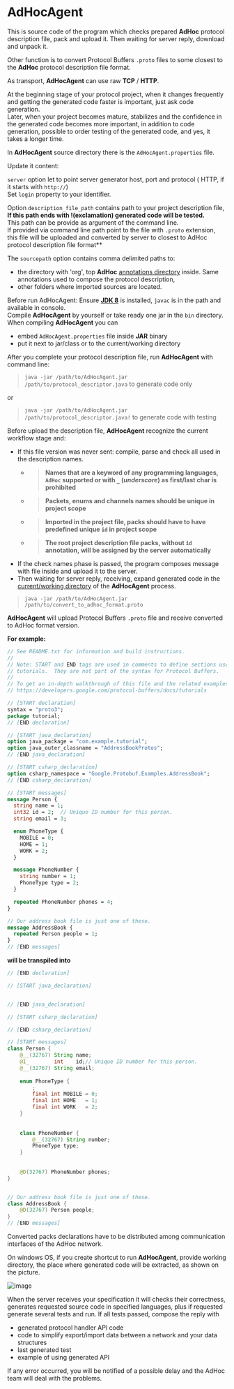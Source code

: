 # AdHocAgent
This is source code of the program which checks prepared **AdHoc** protocol description file, pack and upload it. 
Then waiting for server reply, download and unpack it.

Other function is to convert Protocol Buffers `.proto` files to some closest to the **AdHoc** protocol description file format.

As transport, **AdHocAgent** can use raw **TCP** / **HTTP**.  

At the beginning stage of your protocol project, when it changes frequently and getting the generated code faster is important, just ask code generation.  
Later, when your project becomes mature, stabilizes and the confidence in the generated code becomes more important, in addition to code generation, 
possible to order testing of the generated code, and yes, it takes a longer time.

In **AdHocAgent** source directory there is the `AdHocAgent.properties` file.

Update it content: 

`server` option let to point server generator host, port and protocol ( HTTP, if it starts with `http://`)   
Set `login` property to your identifier.  

Option `description_file_path` contains path to your project description file, **If this path ends with !(exclamation) generated code will be tested.**  
This path can be provide as argument of the command line.   
If provided via command line path point to the file with `.proto` extension, this file will be uploaded and converted by server to closest to AdHoc protocol description file format**

The `sourcepath`  option contains comma delimited paths to: 
 * the directory with 'org', top **AdHoc** [annotations directory](https://github.com/cheblin/AdHoc) inside. Same annotations used to compose the protocol description, 
 * other folders where imported sources are located.

Before run AdHocAgent:
Ensure [**JDK 8**](https://www.oracle.com/technetwork/java/javase/downloads/index.html) is installed, `javac` is in the path and available in console.   
Compile **AdHocAgent** by yourself or take ready one jar in the `bin` directory.  
When compiling **AdHocAgent** you can 
 - embed `AdHocAgent.properties` file inside **JAR** binary
 - put it next to jar/class or to the current/working directory
 
After you complete your protocol description file, run **AdHocAgent** with command line:
 > `java -jar /path/to/AdHocAgent.jar /path/to/protocol_descriptor.java` to generate code only

or
 > `java -jar /path/to/AdHocAgent.jar /path/to/protocol_descriptor.java!` to generate code with testing 


Before upload the description file, **AdHocAgent** recognize the current workflow stage and:  
* If this file version was never sent: compile, parse and check all used in the description names. 
  * >**Names that are a keyword of any programming languages, `AdHoc` supported or with `_` (_underscore_) as first/last char is prohibited**
  * >**Packets, enums and channels names should be unique in project scope**
  * >**Imported in the project file, packs should have to have predefined unique `id` in project scope**
  * >**The root project description file packs, without `id` annotation, will be assigned by the server automatically**
  
- If the check names phase is passed, the program composes message with file inside and upload it to the server.
- Then waiting for server reply, receiving, expand generated code in the [current/working directory](https://en.wikipedia.org/wiki/Working_directory) of the **AdHocAgent** process.

> `java -jar /path/to/AdHocAgent.jar /path/to/convert_to_adhoc_format.proto`

**AdHocAgent** will upload Protocol Buffers `.proto` file and receive converted to AdHoc format version.  

**For example:**

```proto
// See README.txt for information and build instructions.
//
// Note: START and END tags are used in comments to define sections used in
// tutorials.  They are not part of the syntax for Protocol Buffers.
//
// To get an in-depth walkthrough of this file and the related examples, see:
// https://developers.google.com/protocol-buffers/docs/tutorials

// [START declaration]
syntax = "proto3";
package tutorial;
// [END declaration]

// [START java_declaration]
option java_package = "com.example.tutorial";
option java_outer_classname = "AddressBookProtos";
// [END java_declaration]

// [START csharp_declaration]
option csharp_namespace = "Google.Protobuf.Examples.AddressBook";
// [END csharp_declaration]

// [START messages]
message Person {
  string name = 1;
  int32 id = 2;  // Unique ID number for this person.
  string email = 3;

  enum PhoneType {
    MOBILE = 0;
    HOME = 1;
    WORK = 2;
  }

  message PhoneNumber {
    string number = 1;
    PhoneType type = 2;
  }

  repeated PhoneNumber phones = 4;
}

// Our address book file is just one of these.
message AddressBook {
  repeated Person people = 1;
}
// [END messages]
```

**will be transpiled into**

```java
// [END declaration]

// [START java_declaration]


// [END java_declaration]

// [START csharp_declaration]

// [END csharp_declaration]

// [START messages]
class Person {
	@__(32767) String name;
	@I_        int    id;// Unique ID number for this person.
	@__(32767) String email;
	
	enum PhoneType {
		;
		final int MOBILE = 0;
		final int HOME   = 1;
		final int WORK   = 2;
	}
	
	
	class PhoneNumber {
		@__(32767) String number;
		PhoneType type;
	}
	
	
	@D(32767) PhoneNumber phones;
}


// Our address book file is just one of these.
class AddressBook {
	@D(32767) Person people;
}
// [END messages]
```
Converted packs declarations have to be distributed among communication interfaces of the AdHoc network. 

On windows OS, if you create shortcut to run **AdHocAgent**, provide working directory, the place where generated code will be extracted, as shown on the picture.
 
![image](https://user-images.githubusercontent.com/29354319/69940309-eb597f00-151c-11ea-922f-1795eccfa796.png)

When the server receives your specification it will checks their correctness, generates requested source code in specified languages, plus if requested generate several tests and run. 
If all tests passed, compose the reply with
- generated protocol handler API code
- code to simplify export/import data between a network and your data structures
- last generated test
- example of using generated API 

If any error occurred, you will be notified of a possible delay and the AdHoc team will deal with the problems.

